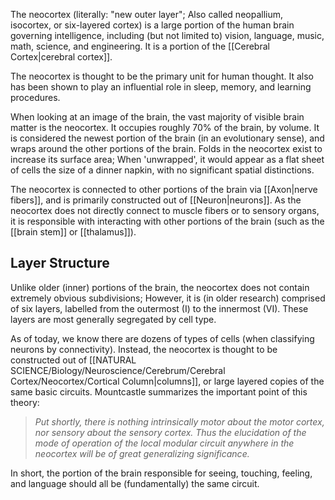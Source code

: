 The neocortex (literally: "new outer layer"; Also called neopallium, isocortex, or six-layered cortex) is a large portion of the human brain governing intelligence, including (but not limited to) vision, language, music, math, science, and engineering. It is a portion of the [[Cerebral Cortex|cerebral cortex]].

The neocortex is thought to be the primary unit for human thought. It also has been shown to play an influential role in sleep, memory, and learning procedures.

When looking at an image of the brain, the vast majority of visible brain matter is the neocortex. It occupies roughly 70% of the brain, by volume. It is considered the newest portion of the brain (in an evolutionary sense), and wraps around the other portions of the brain. Folds in the neocortex exist to increase its surface area; When 'unwrapped', it would appear as a flat sheet of cells the size of a dinner napkin, with no significant spatial distinctions.

The neocortex is connected to other portions of the brain via [[Axon|nerve fibers]], and is primarily constructed out of [[Neuron|neurons]]. As the neocortex does not directly connect to muscle fibers or to sensory organs, it is responsible with interacting with other portions of the brain (such as the [[brain stem]] or [[thalamus]]).

## Layer Structure

Unlike older (inner) portions of the brain, the neocortex does not contain extremely obvious subdivisions; However, it is (in older research) comprised of six layers, labelled from the outermost (I) to the innermost (VI). These layers are most generally segregated by cell type.

As of today, we know there are dozens of types of cells (when classifying neurons by connectivity). Instead, the neocortex is thought to be constructed out of [[NATURAL SCIENCE/Biology/Neuroscience/Cerebrum/Cerebral Cortex/Neocortex/Cortical Column|columns]], or large layered copies of the same basic circuits. Mountcastle summarizes the important point of this theory:

> *Put shortly, there is nothing intrinsically motor about the motor cortex, nor sensory about the sensory cortex. Thus the elucidation of the mode of operation of the local modular circuit anywhere in the neocortex will be of great generalizing significance.*

In short, the portion of the brain responsible for seeing, touching, feeling, and language should all be (fundamentally) the same circuit.
